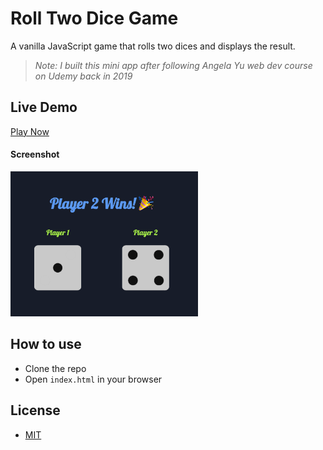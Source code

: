 # Roll Two Dice Game

A vanilla JavaScript game that rolls two dices and displays the result.

> _Note: I built this mini app after following Angela Yu web dev course on Udemy back in 2019_

## Live Demo

[Play Now](https://emanuelefavero.github.io/roll-two-dice/)

#### Screenshot

<img src="screenshot.png" alt="screenshot" width="300">

## How to use

- Clone the repo
- Open `index.html` in your browser

## License

- [MIT](LICENSE.md)
